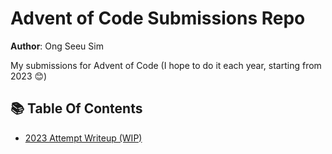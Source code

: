 # Advent of Code Submissions Repo

**Author**: Ong Seeu Sim

My submissions for Advent of Code (I hope to do it each year, starting from 2023 😊)

## 📚 Table Of Contents

- [2023 Attempt Writeup (WIP)](/2023/README.md)
